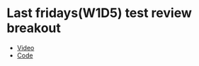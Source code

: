 # Last fridays(W1D5) test review breakout

 - [Video](https://us02web.zoom.us/rec/play/K_pfiTeRBRdSjOXYbZsQDSOwHpADvPKDRhLeJGdxiV89kGFErVMt-ObvC9MaMEAILVXr1NAM68XazoWh.WQevVZHsy70HbAOV?startTime=1642453233000&_x_zm_rtaid=epBJO9RPQT66CwH8h7jaBg.1642517314623.8d5214d81419c0fba62168a1e63da1fa&_x_zm_rhtaid=539)
 - [Code](https://github.com/andydlindsay/jan10-2022-c/tree/master/breakout-mock-exam-review)